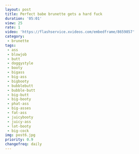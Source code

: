 ```yaml
---
layout: post
title: Perfect babe brunette gets a hard fuck
duration: '05:01'
view: 25
rate: 1
video: 'https://flashservice.xvideos.com/embedframe/8659857'
category: 
 - brunette
tags: 
 - ass
 - blowjob
 - butt
 - doggystyle
 - booty
 - bigass
 - big-ass
 - bigbooty
 - bubblebutt
 - bubble-butt
 - big-butt
 - big-booty
 - phat-ass
 - big-asses
 - fat-ass
 - juicybooty
 - juicy-ass
 - lot-booty
 - big-cock
img: post6.jpg
priority: 0.9
changefreq: daily
---
```

